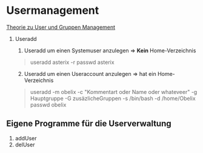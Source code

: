 # Usermanagement
[Theorie zu User und Gruppen Management](../UserUndGruppen.md)

1. Useradd
   1. Useradd um einen Systemuser anzulegen => **Kein** Home-Verzeichnis
   > useradd asterix -r
   > passwd asterix

   2. Useradd um einen Useraccount anzulegen => hat ein Home-Verzeichnis
   > useradd -m obelix -c "Kommentart oder Name oder whateveer" -g Hauptgruppe -G zusäzlicheGruppen -s /bin/bash -d /home/Obelix
   > passwd obelix


## Eigene Programme für die Userverwaltung
1. addUser
2. delUser